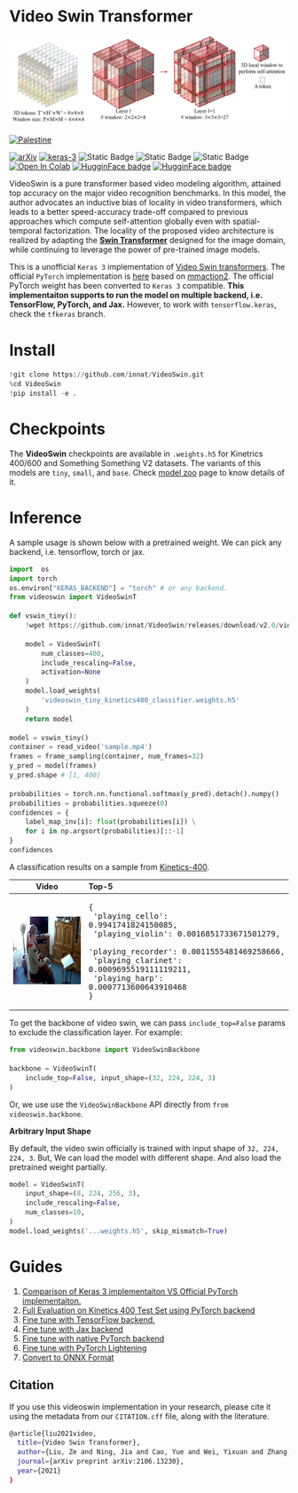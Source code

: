 # Video Swin Transformer

![](./assets/teaser.png)

[![Palestine](https://img.shields.io/badge/Free-Palestine-white?labelColor=green)](https://twitter.com/search?q=%23FreePalestine&src=typed_query)

[![arXiv](https://img.shields.io/badge/arXiv-2106.13230-darkred)](https://arxiv.org/abs/2106.13230) [![keras-3](https://img.shields.io/badge/keras-3-darkred
)]([?](https://img.shields.io/badge/keras-2.12-darkred)) ![Static Badge](https://img.shields.io/badge/tensorflow-2.16.1-orange) ![Static Badge](https://img.shields.io/badge/torch-2.1.2-%23ff3300) ![Static Badge](https://img.shields.io/badge/jax-0.4.23-%233399ff) [![Open In Colab](https://colab.research.google.com/assets/colab-badge.svg)](https://colab.research.google.com/drive/1Q7A700MEI10UomikqjQJANWyFZktJCT-?usp=sharing) [![HugginFace badge](https://img.shields.io/badge/🤗%20Hugging%20Face-Spaces-yellow.svg)](https://huggingface.co/spaces/innat/VideoSwin) [![HugginFace badge](https://img.shields.io/badge/🤗%20Hugging%20Face-Hub-yellow.svg)](https://huggingface.co/innat/videoswin)


VideoSwin is a pure transformer based video modeling algorithm, attained top accuracy on the major video recognition benchmarks. In this model, the author advocates an inductive bias of locality in video transformers, which leads to a better speed-accuracy trade-off compared to previous approaches which compute self-attention globally even with spatial-temporal factorization. The locality of the proposed video architecture is realized by adapting the [**Swin Transformer**](https://arxiv.org/abs/2103.14030) designed for the image domain, while continuing to leverage the power of pre-trained image models.

This is a unofficial `Keras 3` implementation of [Video Swin transformers](https://arxiv.org/abs/2106.13230). The official `PyTorch` implementation is [here](https://github.com/SwinTransformer/Video-Swin-Transformer) based on [mmaction2](https://github.com/open-mmlab/mmaction2). The official PyTorch weight has been converted to `Keras 3` compatible. **This implementaiton supports to run the model on multiple backend, i.e. TensorFlow, PyTorch, and Jax.** However, to work with `tensorflow.keras`, check the `tfkeras` branch.


# Install 

```python
!git clone https://github.com/innat/VideoSwin.git
%cd VideoSwin
!pip install -e . 
```

# Checkpoints

The **VideoSwin** checkpoints are available in `.weights.h5` for Kinetrics 400/600 and Something Something V2 datasets. The variants of this models are `tiny`, `small`, and `base`. Check [model zoo](https://github.com/innat/VideoSwin/blob/main/MODEL_ZOO.md) page to know details of it. 


# Inference

A sample usage is shown below with a pretrained weight. We can pick any backend, i.e. tensorflow, torch or jax.

```python
import  os
import torch
os.environ["KERAS_BACKEND"] = "torch" # or any backend.
from videoswin import VideoSwinT

def vswin_tiny():
    !wget https://github.com/innat/VideoSwin/releases/download/v2.0/videoswin_tiny_kinetics400_classifier.weights.h5 -q

    model = VideoSwinT(
        num_classes=400,
        include_rescaling=False,
        activation=None
    )
    model.load_weights(
        'videoswin_tiny_kinetics400_classifier.weights.h5'
    )
    return model

model = vswin_tiny()
container = read_video('sample.mp4')
frames = frame_sampling(container, num_frames=32)
y_pred = model(frames)
y_pred.shape # [1, 400]

probabilities = torch.nn.functional.softmax(y_pred).detach().numpy()
probabilities = probabilities.squeeze(0)
confidences = {
    label_map_inv[i]: float(probabilities[i]) \
    for i in np.argsort(probabilities)[::-1]
}
confidences
```
A classification results on a sample from [Kinetics-400](https://paperswithcode.com/dataset/kinetics-400-1).

| Video | Top-5 |
|:---:|:---|
| ![](./assets/view1.gif) | <pre>{<br>    'playing_cello': 0.9941741824150085,<br>    'playing_violin': 0.0016851733671501279,<br>    'playing_recorder': 0.0011555481469258666,<br>    'playing_clarinet': 0.0009695519111119211,<br>    'playing_harp': 0.0007713600643910468<br>}</pre> |


To get the backbone of video swin, we can pass `include_top=False` params to exclude the classification layer. For example:

```python
from videoswin.backbone import VideoSwinBackbone

backbone = VideoSwinT(
    include_top=False, input_shape=(32, 224, 224, 3)
)
```

Or, we use use the `VideoSwinBackbone` API directly from `from videoswin.backbone`.


**Arbitrary Input Shape**

By default, the video swin officially is trained with input shape of `32, 224, 224, 3`. But, We can load the model with different shape. And also load the pretrained weight partially.

```python
model = VideoSwinT(
    input_shape=(8, 224, 256, 3),
    include_rescaling=False,
    num_classes=10,
)
model.load_weights('...weights.h5', skip_mismatch=True)
```


# Guides

1. [Comparison of Keras 3 implementaiton VS Official PyTorch implementaiton.](guides/logit_checking)
2. [Full Evaluation on Kinetics 400 Test Set using PyTorch backend](guides/eval_benchmark/kerascv-kinetics-400-evaluation-in-pytorch.ipynb)
3. [Fine tune with TensorFlow backend.](guides/fine_tune/tf_videoswin_video_classification.ipynb)
4. [Fine tune with Jax backend](guides/fine_tune/jax_videoswin_video_classification.ipynb)
5. [Fine tune with native PyTorch backend](guides/fine_tune/torch_videoswin_video_classification.ipynb)
6. [Fine tune with PyTorch Lightening](guides/fine_tune/torch_lightning_videoswin_video_classification.ipynb)
7. [Convert to ONNX Format](guides/inference_conversion/convert-video-swin-to-onnx.ipynb)


##  Citation

If you use this videoswin implementation in your research, please cite it using the metadata from our `CITATION.cff` file, along with the literature.

```bash
@article{liu2021video,
  title={Video Swin Transformer},
  author={Liu, Ze and Ning, Jia and Cao, Yue and Wei, Yixuan and Zhang, Zheng and Lin, Stephen and Hu, Han},
  journal={arXiv preprint arXiv:2106.13230},
  year={2021}
}
```
